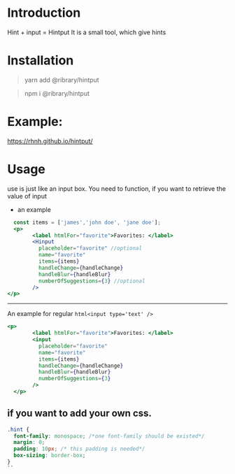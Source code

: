 # Introduction
Hint + input  = Hintput
It is a small tool, which give hints

# Installation
> yarn add @ribrary/hintput

> npm i  @ribrary/hintput

# Example:
https://rhnh.github.io/hintput/

# Usage
use is just like an input box.
You need to function, if you want to retrieve the value of input
- an example
```jsx
  const items = ['james','john doe', 'jane doe'];
  <p>
        <label htmlFor="favorite">Favorites: </label>
        <Hinput
          placeholder="favorite" //optional
          name="favorite"
          items={items}
          handleChange={handleChange}
          handleBlur={handleBlur}
          numberOfSuggestions={3} //optional
        />
</p>
```
----------------------------
An example for regular ```html<input type='text' />```
```jsx
<p>
        <label htmlFor="favorite">Favorites: </label>
        <input
          placeholder="favorite"
          name="favorite"
          items={items}
          handleChange={handleChange}
          handleBlur={handleBlur}
          numberOfSuggestions={3}
        />
  </p>
```

## if you want to add your own css.
```css
.hint {
  font-family: monospace; /*one font-family should be existed*/
  margin: 0;
  padding: 10px; /* this padding is needed*/
  box-sizing: border-box;
}
``